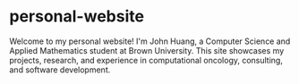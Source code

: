 # personal-website
Welcome to my personal website! I'm John Huang, a Computer Science and Applied Mathematics student at Brown University. This site showcases my projects, research, and experience in computational oncology, consulting, and software development.
